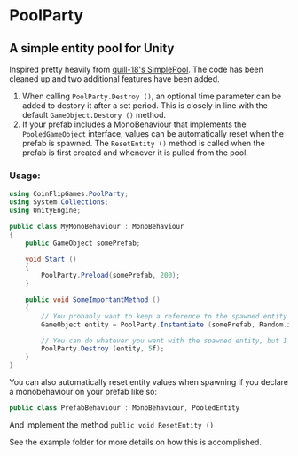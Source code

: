 # PoolParty
## A simple entity pool for Unity

Inspired pretty heavily from [quill-18's SimplePool](https://gist.github.com/quill18/5a7cfffae68892621267). The code has been cleaned up and two additional features have been added. 

1. When calling `PoolParty.Destroy ()`, an optional time parameter can be added to destory it after a set period. This is closely in line with the default `GameObject.Destory ()` method.
2. If your prefab includes a MonoBehaviour that implements the `PooledGameObject` interface, values can be automatically reset when the prefab is spawned. The `ResetEntity ()` method is called when the prefab is first created and whenever it is pulled from the pool.

### Usage:

```csharp
using CoinFlipGames.PoolParty;
using System.Collections;
using UnityEngine;

public class MyMonoBehaviour : MonoBehaviour
{
	public GameObject somePrefab;

	void Start ()
	{
		PoolParty.Preload(somePrefab, 200);
	}

	public void SomeImportantMethod ()
	{
		// You probably want to keep a reference to the spawned entity until it needs to be destroyed.
		GameObject entity = PoolParty.Instantiate (somePrefab, Random.insideUnitSphere, Random.rotation);

		// You can do whatever you want with the spawned entity, but I'm just going to remove it after 5 seconds.
		PoolParty.Destroy (entity, 5f);
	}
}
```

You can also automatically reset entity values when spawning if you declare a monobehaviour on your prefab like so:

```csharp
public class PrefabBehaviour : MonoBehaviour, PooledEntity
```

And implement the method `public void ResetEntity ()`

See the example folder for more details on how this is accomplished.
